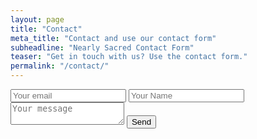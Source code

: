 ```yaml
---
layout: page
title: "Contact"
meta_title: "Contact and use our contact form"
subheadline: "Nearly Sacred Contact Form"
teaser: "Get in touch with us? Use the contact form."
permalink: "/contact/"
---
```

                                              

<form method="POST" action="http://formspree.io/questions@nearlysacred.us">
  <input name="email" placeholder="Your email" type="email">
  <input type="text" placeholder="Your Name" name="name">
  <textarea name="message" placeholder="Your message"></textarea>
  <button type="submit">Send</button>
</form>
